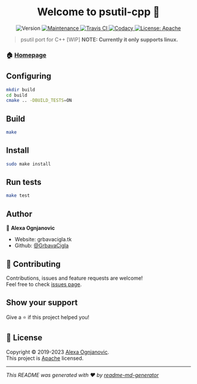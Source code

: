 <h1 align="center">Welcome to psutil-cpp 👋</h1>
<p align="center">
  <img alt="Version" src="https://img.shields.io/badge/version-0.0.1-blue.svg?cacheSeconds=2592000" />
  
  <a href="https://github.com/GrbavaCigla/psutil-cpp/graphs/commit-activity" target="_blank">
    <img alt="Maintenance" src="https://img.shields.io/badge/Maintained%3F-yes-green.svg" />
  </a>
  <a href="https://travis-ci.org/GrbavaCigla/psutil-cpp">
    <img alt="Travis CI" src="https://api.travis-ci.org/GrbavaCigla/psutil-cpp.svg?branch=master">
  </a>
  <a href="https://app.codacy.com/manual/GrbavaCigla/psutil-cpp/dashboard">
    <img alt="Codacy" src="https://api.codacy.com/project/badge/Grade/c31024ae2a0e45fa8ccb2daa9f01be60">
  </a>
  <a href="https://github.com/GrbavaCigla/psutil-cpp/blob/master/LICENSE" target="_blank">
    <img alt="License: Apache" src="https://img.shields.io/github/license/GrbavaCigla/psutil-cpp" />
  </a>
</p>

> psutil port for C++ [WIP]
__NOTE: Currently it only supports linux.__

### 🏠 [Homepage](https://github.com/GrbavaCigla/psutil-cpp)

## Configuring

```sh
mkdir build
cd build
cmake .. -DBUILD_TESTS=ON
```

## Build

```sh
make
```

## Install

```sh
sudo make install
```

## Run tests

```sh
make test
```

## Author

👤 **Alexa Ognjanovic**

- Website: grbavacigla.tk
- Github: [@GrbavaCigla](https://github.com/GrbavaCigla)

## 🤝 Contributing

Contributions, issues and feature requests are welcome!<br />Feel free to check [issues page](https://github.com/GrbavaCigla/psutil-cpp/issues).

## Show your support

Give a ⭐️ if this project helped you!

## 📝 License

Copyright © 2019-2023 [Alexa Ognjanovic](https://github.com/GrbavaCigla).<br />
This project is [Apache](https://github.com/GrbavaCigla/psutil-cpp/blob/master/LICENSE) licensed.

---

_This README was generated with ❤️ by [readme-md-generator](https://github.com/kefranabg/readme-md-generator)_
